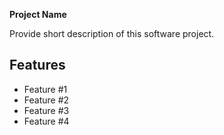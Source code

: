 __Project Name__

Provide short description of this software project.

## Features

* Feature #1
* Feature #2
* Feature #3
* Feature #4
